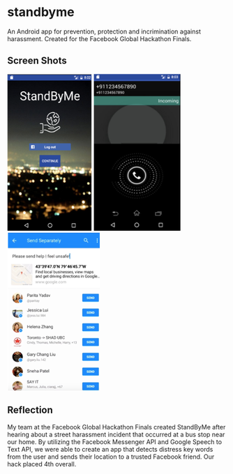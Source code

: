 # standbyme

An Android app for prevention, protection and incrimination against harassment.
Created for the Facebook Global Hackathon Finals.

## Screen Shots
<img src="Screenshots/Home.png" width = "193"> <img src="Screenshots/Call.png"> <img src="Screenshots/FacebookAPI.png">


## Reflection
My team at the Facebook Global Hackathon Finals created StandByMe after hearing about a street harassment incident that occurred at a bus stop near our home. By utilizing the Facebook Messenger API and Google Speech to Text API, we were able to create an app that detects distress key words from the user and sends their location to a trusted Facebook friend. Our hack placed 4th overall.


